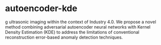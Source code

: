 # autoencoder-kde
g ultrasonic imaging within the  context of Industry 4.0. We propose a novel method  combining adversarial autoencoder neural networks with  Kernel Density Estimation (KDE) to address the limitations of  conventional reconstruction error-based anomaly detection  techniques.
